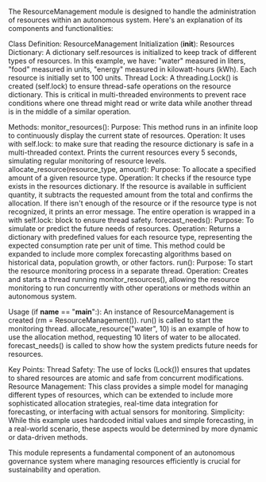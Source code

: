 The ResourceManagement module is designed to handle the administration of resources within an autonomous system. Here's an explanation of its components and functionalities:

Class Definition: ResourceManagement
Initialization (__init__):
Resources Dictionary: A dictionary self.resources is initialized to keep track of different types of resources. In this example, we have:
"water" measured in liters,
"food" measured in units,
"energy" measured in kilowatt-hours (kWh).
Each resource is initially set to 100 units.
Thread Lock: A threading.Lock() is created (self.lock) to ensure thread-safe operations on the resource dictionary. This is critical in multi-threaded environments to prevent race conditions where one thread might read or write data while another thread is in the middle of a similar operation.

Methods:
monitor_resources():
Purpose: This method runs in an infinite loop to continuously display the current state of resources.
Operation:
It uses with self.lock: to make sure that reading the resource dictionary is safe in a multi-threaded context.
Prints the current resources every 5 seconds, simulating regular monitoring of resource levels.
allocate_resource(resource_type, amount):
Purpose: To allocate a specified amount of a given resource type.
Operation:
It checks if the resource type exists in the resources dictionary.
If the resource is available in sufficient quantity, it subtracts the requested amount from the total and confirms the allocation.
If there isn't enough of the resource or if the resource type is not recognized, it prints an error message.
The entire operation is wrapped in a with self.lock: block to ensure thread safety.
forecast_needs():
Purpose: To simulate or predict the future needs of resources.
Operation: 
Returns a dictionary with predefined values for each resource type, representing the expected consumption rate per unit of time. 
This method could be expanded to include more complex forecasting algorithms based on historical data, population growth, or other factors.
run():
Purpose: To start the resource monitoring process in a separate thread.
Operation: 
Creates and starts a thread running monitor_resources(), allowing the resource monitoring to run concurrently with other operations or methods within an autonomous system.

Usage (if __name__ == "__main__":):
An instance of ResourceManagement is created (rm = ResourceManagement()).
run() is called to start the monitoring thread.
allocate_resource("water", 10) is an example of how to use the allocation method, requesting 10 liters of water to be allocated.
forecast_needs() is called to show how the system predicts future needs for resources.

Key Points:
Thread Safety: The use of locks (Lock()) ensures that updates to shared resources are atomic and safe from concurrent modifications.
Resource Management: This class provides a simple model for managing different types of resources, which can be extended to include more sophisticated allocation strategies, real-time data integration for forecasting, or interfacing with actual sensors for monitoring.
Simplicity: While this example uses hardcoded initial values and simple forecasting, in a real-world scenario, these aspects would be determined by more dynamic or data-driven methods.

This module represents a fundamental component of an autonomous governance system where managing resources efficiently is crucial for sustainability and operation.